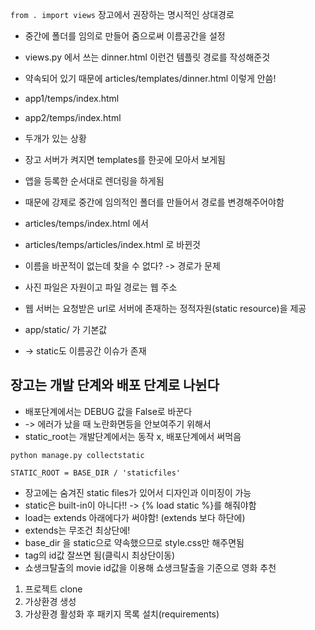 `from . import views` 장고에서 권장하는 명시적인 상대경로 

- 중간에 폴더를 임의로 만들어 줌으로써 이름공간을 설정 
- views.py 에서 쓰는 dinner.html 이런건 템플릿 경로를 작성해준것 
- 약속되어 있기 때문에 articles/templates/dinner.html 이렇게 안씀! 
- app1/temps/index.html 
- app2/temps/index.html  
- 두개가 있는 상황 
- 장고 서버가 켜지면 templates를 한곳에 모아서 보게됨 
- 앱을 등록한 순서대로 렌더링을 하게됨 
- 때문에 강제로 중간에 임의적인 폴더를 만들어서 경로를 변경해주어야함 
- articles/temps/index.html 에서 
- articles/temps/articles/index.html 로 바뀐것

- 이름을 바꾼적이 없는데 찾을 수 없다? -> 경로가 문제 
- 사진 파일은 자원이고 파일 경로는 웹 주소 
- 웹 서버는 요청받은 url로 서버에 존재하는 정적자원(static resource)을 제공
- app/static/ 가 기본값 
- -> static도 이름공간 이슈가 존재 

## 장고는 개발 단계와 배포 단계로 나뉜다

- 배포단계에서는 DEBUG 값을 False로 바꾼다 
- -> 에러가 났을 때 노란화면등을 안보여주기 위해서 
- static_root는 개발단계에서는 동작 x, 배포단계에서 써먹음 

`python manage.py collectstatic`

`STATIC_ROOT = BASE_DIR / 'staticfiles'`

- 장고에는 숨겨진 static files가 있어서 디자인과 이미징이 가능 
- static은 built-in이 아니다!! -> {% load static %}를 해줘야함 
- load는 extends 아래에다가 써야함! (extends 보다 하단에)
- extends는 무조건 최상단에! 
- base_dir 을 static으로 약속했으므로 style.css만 해주면됨 
- tag의 id값 잘쓰면 됨(클릭시 최상단이동)
- 쇼생크탈출의 movie id값을 이용해 쇼생크탈출을 기준으로 영화 추천

1. 프로젝트 clone
2. 가상환경 생성
3. 가상환경 활성화 후 패키지 목록 설치(requirements)